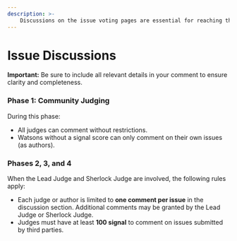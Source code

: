 ```yaml
---
description: >-
    Discussions on the issue voting pages are essential for reaching the correct judgment. To maintain healthy and high-quality discussions, certain constraints apply to commenting.
---
```


# Issue Discussions

**Important:** Be sure to include all relevant details in your comment to ensure clarity and completeness.

### Phase 1: Community Judging

During this phase:
- All judges can comment without restrictions.
- Watsons without a signal score can only comment on their own issues (as authors).

### Phases 2, 3, and 4

When the Lead Judge and Sherlock Judge are involved, the following rules apply:
- Each judge or author is limited to **one comment per issue** in the discussion section. Additional comments may be granted by the Lead Judge or Sherlock Judge.
- Judges must have at least **100 signal** to comment on issues submitted by third parties.



